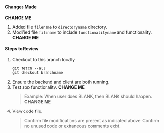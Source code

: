 #### Changes Made

**CHANGE ME**
1. Added file `filename` to `directoryname` directory.
2. Modified file `filename` to include `functionalityname` and functionality.
**CHANGE ME**

#### Steps to Review

1. Checkout to this branch locally
   ```
   git fetch --all
   git checkout branchname
   ```
2. Ensure the backend and client are both running.
4. Test app functionality.
   **CHANGE ME**
   > Example: When user does BLANK, then BLANK should happen.
   > **CHANGE ME**
5. View code file.
   > Confirm file modifications are present as indicated above.
   > Confirm no unused code or extraneous comments exist.
